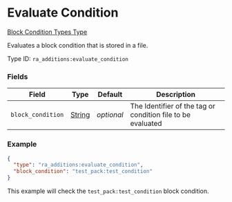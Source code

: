 # Evaluate Condition
[Block Condition Types Type](../block_condition_types_types.md)

Evaluates a block condition that is stored in a file.

Type ID: `ra_additions:evaluate_condition`
### Fields
Field | Type | Default | Description
------|------|---------|-------------
`block_condition` | [String](../data_types/string.md) | _optional_ | The Identifier of the tag or condition file to be evaluated

### Example
```json
{
  "type": "ra_additions:evaluate_condition",
  "block_condition": "test_pack:test_condition"
}
```
This example will check the `test_pack:test_condition` block condition.